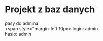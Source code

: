 # Projekt z baz danych 

pasy do admina: <br/>
<span style="margin-left:10px> login: admin </span>  <br/>
 haslo: admin   <br/>
